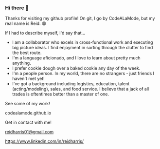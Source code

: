 ### Hi there 👋

Thanks for visiting my github profile!  On git, I go by CodeALaMode, but my real name is Reid.  😁

If I had to describe myself, I'd say that...
- I am a collaborator who excels in cross-functional work and executing big picture ideas. I find enjoyment in sorting through the clutter to find the best route.
- I'm a language aficionado, and I love to learn about pretty much anything.
- I prefer cookie dough over a baked cookie any day of the week.
- I'm a people person.  In my world, there are no strangers - just friends I haven't met yet!
- I've got a background including logistics, education, talent (acting/modeling), sales, and food service.  I believe that a jack of all trades is oftentimes better than a master of one.


See some of my work!

codealamode.github.io



Get in contact with me!

reidharris01@gmail.com

https://www.linkedin.com/in/reidharris/
